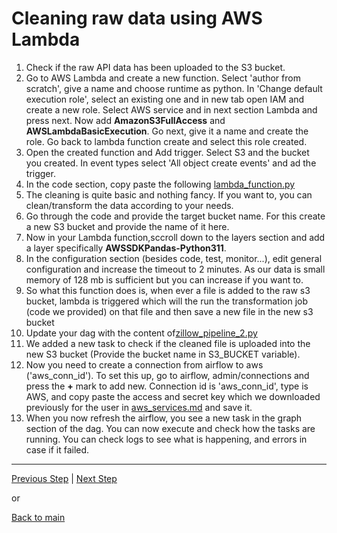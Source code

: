 # Cleaning raw data using AWS Lambda

1. Check if the raw API data has been uploaded to the S3 bucket. 
2. Go to AWS Lambda and create a new function. Select 'author from scratch', give a name and choose runtime as python. In 'Change default execution role', select an existing one and in new tab open IAM and create a new role. Select AWS service and in next section Lambda and press next. Now add **AmazonS3FullAccess** and **AWSLambdaBasicExecution**. Go next, give it a name and create the role. Go back to lambda function create and select this role created.
3. Open the created function and Add trigger. Select S3 and the bucket you created. In event types select 'All object create events' and ad the trigger.  
4. In the code section, copy paste the following [lambda_function.py](https://github.com/rohitanumolu/zillow_rapidapi_aws_pipeline/tree/main/lambda_function.py)
5. The cleaning is quite basic and nothing fancy. If you want to, you can clean/transform  the data according to your needs.
6. Go through the code and provide the target bucket name. For this create a new S3 bucket and provide the name of it here. 
7. Now in your Lambda function,sccroll down to the layers section and add a layer specifically **AWSSDKPandas-Python311**.
8. In the configuration section (besides code, test, monitor...), edit general configuration and increase the timeout to 2 minutes. As our data is small memory of 128 mb is sufficient but you can increase if you want to. 
9. So what this function does is, when ever a file is added to the raw s3 bucket, lambda is triggered which will the run the transformation job (code we provided) on that file and then save a new file in the new s3 bucket
10. Update your dag with the content of[zillow_pipeline_2.py](https://github.com/rohitanumolu/zillow_rapidapi_aws_pipeline/tree/main/archive/zillow_pipeline_2.py)  
11. We added a new task to check if the cleaned file is uploaded into the new S3 bucket (Provide the bucket name in S3_BUCKET variable).  
12. Now you need to create a connection from airflow to aws ('aws_conn_id'). To set this up, go to airflow, admin/connections and press the **+** mark to add new. Connection id is 'aws_conn_id', type is AWS, and copy paste the access and secret key which we downloaded previously for the user in [aws_services.md](aws_services.md) and save it.
13. When you now refresh the airflow, you see a new task in the graph section of the dag. You can now execute and check how the tasks are running. You can check logs to see what is happening, and errors in case if it failed. 


---

[Previous Step](extract_data.md) | [Next Step](redshift_setup.md)

or

[Back to main](https://github.com/rohitanumolu/zillow_rapidapi_aws_pipeline/tree/main)